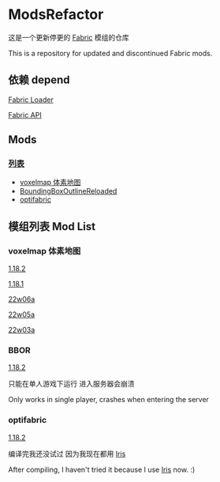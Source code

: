# ModsRefactor

这是一个更新停更的 [Fabric](https://fabricmc.net/develop/) 模组的仓库

This is a repository for updated and discontinued Fabric mods.

## 依赖 depend

[Fabric Loader](https://fabricmc.net/use/installer/)

[Fabric API](https://github.com/FabricMC/fabric)


## Mods

### [列表](#模组列表)

- [voxelmap 体素地图](#voxelmap-体素地图)
- [BoundingBoxOutlineReloaded](#BBOR)
- [optifabric](#optifabric)

## 模组列表 Mod List

### voxelmap 体素地图

[1.18.2](https://io.magicst.cn/voxelmap/voxelmap-1.18.2.jar)

[1.18.1](https://io.magicst.cn/voxelmap/voxelmap-1.18.1.jar)

[22w06a](https://io.magicst.cn/voxelmap/voxelmap-22w06a.jar)

[22w05a](https://io.magicst.cn/voxelmap/voxelmap-22w05a.jar)

[22w03a](https://io.magicst.cn/voxelmap/voxelmap-22w03a.jar)


### BBOR

[1.18.2](https://io.magicst.cn/BBOR/BBOutlineReloaded.jar)

只能在单人游戏下运行 进入服务器会崩溃

Only works in single player, crashes when entering the server


### optifabric

[1.18.2](https://io.magicst.cn/opti/optifabricM.jar)

编译完我还没试过 因为我现在都用 [Iris](https://github.com/IrisShaders/Iris)

After compiling, I haven't tried it because I use [Iris](https://github.com/IrisShaders/Iris) now. :)
